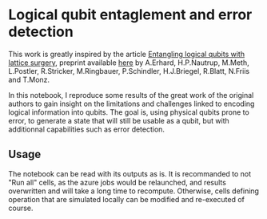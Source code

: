 # Logical qubit entaglement and error detection
This work is greatly inspired by the article [Entangling logical qubits with lattice surgery](https://www.nature.com/articles/s41586-020-03079-6), preprint available [here](https://arxiv.org/abs/2006.03071) by A.Erhard, H.P.Nautrup, M.Meth, L.Postler, R.Stricker, M.Ringbauer, P.Schindler, H.J.Briegel, R.Blatt, N.Friis and T.Monz.

In this notebook, I reproduce some results of the great work of the original authors to gain insight on the limitations and challenges linked to encoding logical information into qubits. The goal is, using physical qubits prone to error, to generate a state that will still be usable as a qubit, but with additionnal capabilities such as error detection.

## Usage
The notebook can be read with its outputs as is.
It is recommanded to not "Run all" cells, as the azure jobs would be relaunched, and results overwritten and will take a long time to recompute. Otherwise, cells defining operation that are simulated locally can be modified and re-executed of course.
